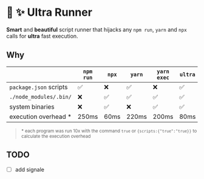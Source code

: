 # :runner: :sparkles: Ultra Runner

**Smart** and **beautiful** script runner that hijacks any `npm run`, `yarn` and `npx` calls for **ultra** fast execution.

## Why

|                        | `npm run`          | `npx`              | `yarn`             | `yarn exec`        | `ultra`            |
| ---------------------- | ------------------ | ------------------ | ------------------ | ------------------ | ------------------ |
| `package.json` scripts | :white_check_mark: | :x:                | :white_check_mark: | :x:                | :white_check_mark: |
| `./node_modules/.bin/` | :x:                | :white_check_mark: | :white_check_mark: | :white_check_mark: | :white_check_mark: |
| system binaries        | :x:                | :white_check_mark: | :x:                | :white_check_mark: | :white_check_mark: |
| execution overhead \*  | 250ms              | 60ms               | 220ms              | 200ms              | 80ms               |

<!-- markdownlint-disable MD033 -->

> <sup>\* each program was run 10x with the command `true` or `{scripts:{"true":"true}}` to calculate the execution overhead</sup>

## TODO

- [ ] add signale
